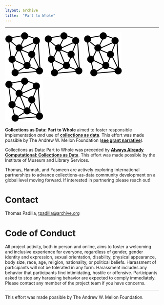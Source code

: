 ```yaml
---
layout: archive
title:  "Part to Whole"
---
```

---

![network](images/network.png) ![network](images/network.png) ![network](images/network.png) ![network](images/network.png)


**Collections as Data: Part to Whole** aimed to foster responsible implementation *and* use of [**collections as data**](https://zenodo.org/records/8342171). This effort was made possible by The Andrew W. Mellon Foundation ([**see grant narrative**](https://github.com/collectionsasdata/part2whole/raw/master/cad_part2whole_narrative.pdf)). 

Collections as Data: Part to Whole was preceded by [**Always Already Computational: Collections as Data**](https://collectionsasdata.github.io/). This effort was made possible by the Institute of Museum and Library Services. 

Thomas, Hannah, and Yasmeen are actively exploring international partnerships to advance collections-as-data community development on a global level moving forward. If interested in partnering please reach out! 

# Contact  

Thomas Padilla, <tpadilla@archive.org>

# Code of Conduct

All project activity, both in person and online, aims to foster a welcoming and inclusive experience for everyone, regardless of gender, gender identity and expression, sexual orientation, disability, physical appearance, body size, race, age, religion, nationality, or political beliefs. Harassment of participants will not be tolerated in any form. Harassment includes any behavior that participants find intimidating, hostile or offensive. Participants asked to stop any harassing behavior are expected to comply immediately. Please contact any member of the project team if you have concerns.

---

This effort was made possible by The Andrew W. Mellon Foundation. 
